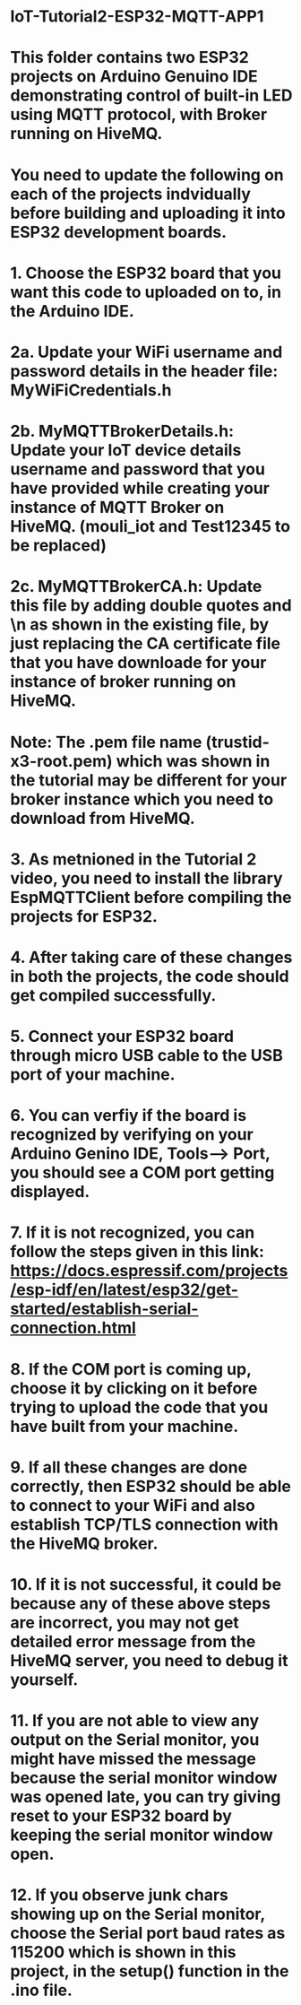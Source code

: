 # IoT-Tutorial2-ESP32-MQTT-APP1

# This folder contains two ESP32 projects on Arduino Genuino IDE demonstrating control of built-in LED using MQTT protocol, with Broker running on HiveMQ.
# You need to update the following on each of the projects indvidually before building and uploading it into ESP32 development boards.
# 1. Choose the ESP32 board that you want this code to uploaded on to, in the Arduino IDE.
# 2a. Update your WiFi username and password details in the header file: MyWiFiCredentials.h
# 2b. MyMQTTBrokerDetails.h: Update your IoT device details username and password that you have provided while creating your instance of MQTT Broker on HiveMQ. (mouli_iot and Test12345 to be replaced)
# 2c. MyMQTTBrokerCA.h: Update this file by adding double quotes and \n as shown in the existing file, by just replacing the CA certificate file that you have downloade for your instance of broker running on HiveMQ.
# Note: The .pem file name (trustid-x3-root.pem) which was shown in the tutorial may be different for your broker instance which you need to download from HiveMQ.
# 3. As metnioned in the Tutorial 2 video, you need to install the library EspMQTTClient before compiling the projects for ESP32.

# 4. After taking care of these changes in both the projects, the code should get compiled successfully.
# 5. Connect your ESP32 board through micro USB cable to the USB port of your machine.
# 6. You can verfiy if the board is recognized by verifying on your Arduino Genino IDE, Tools--> Port, you should see a COM port getting displayed.
# 7. If it is not recognized, you can follow the steps given in this link: https://docs.espressif.com/projects/esp-idf/en/latest/esp32/get-started/establish-serial-connection.html
# 8. If the COM port is coming up, choose it by clicking on it before trying to upload the code that you have built from your machine.

# 9. If all these changes are done correctly, then ESP32 should be able to connect to your WiFi and also establish TCP/TLS connection with the HiveMQ broker.
# 10. If it is not successful, it could be because any of these above steps are incorrect, you may not get detailed error message from the HiveMQ server, you need to debug it yourself.
# 11. If you are not able to view any output on the Serial monitor, you might have missed the message because the serial monitor window was opened late, you can try giving reset to your ESP32 board by keeping the serial monitor window open.
# 12. If you observe junk chars showing up on the Serial monitor, choose the Serial port baud rates as 115200 which is shown in this project, in the setup() function in the .ino file.
